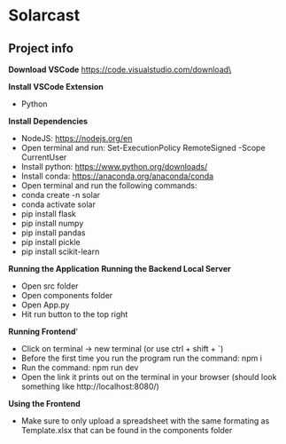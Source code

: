 # Solarcast

## Project info

**Download VSCode**
https://code.visualstudio.com/download\

**Install VSCode Extension**
* Python

**Install Dependencies**
* NodeJS: https://nodejs.org/en
* Open terminal and run: Set-ExecutionPolicy RemoteSigned -Scope CurrentUser
* Install python: https://www.python.org/downloads/
* Install conda: https://anaconda.org/anaconda/conda
* Open terminal and run the following commands:
* conda create -n solar
* conda activate solar
* pip install flask
* pip install numpy
* pip install pandas
* pip install pickle
* pip install scikit-learn


**Running the Application**
**Running the Backend Local Server**
* Open src folder
* Open components folder
* Open App.py
* Hit run button to the top right

**Running Frontend**'
* Click on terminal -> new terminal (or use ctrl + shift + `)
* Before the first time you run the program run the command: npm i
* Run the command: npm run dev
* Open the link it prints out on the terminal in your browser (should look something like http://localhost:8080/)

**Using the Frontend**
* Make sure to only upload a spreadsheet with the same formating as Template.xlsx that can be found in the components folder
